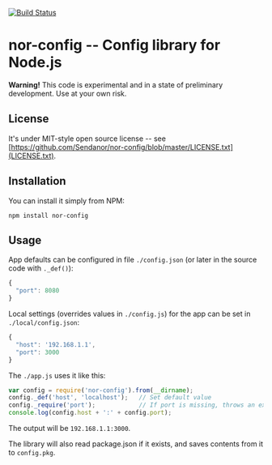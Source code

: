 [![Build Status](https://secure.travis-ci.org/Sendanor/nor-config.png?branch=master)](http://travis-ci.org/Sendanor/nor-config)

nor-config -- Config library for Node.js
========================================

**Warning!** This code is experimental and in a state of preliminary development. Use at your own risk.

License
-------

It's under MIT-style open source license -- see [https://github.com/Sendanor/nor-config/blob/master/LICENSE.txt](LICENSE.txt).

Installation
------------

You can install it simply from NPM:

	npm install nor-config

Usage
-----

App defaults can be configured in file `./config.json` (or later in the source code with `._def()`):

```javascript
{
  "port": 8080
}
```

Local settings (overrides values in `./config.js`) for the app can be set in `./local/config.json`:

```javascript
{
  "host": '192.168.1.1',
  "port": 3000
}
```

The `./app.js` uses it like this:

```javascript
var config = require('nor-config').from(__dirname);
config._def('host', 'localhost');   // Set default value
config._require('port');            // If port is missing, throws an exception.
console.log(config.host + ':' + config.port);
```

The output will be `192.168.1.1:3000`.

The library will also read package.json if it exists, and saves contents from it to `config.pkg`.

